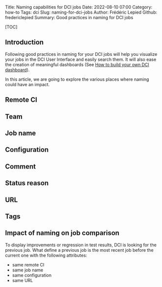 Title: Naming capabilities for DCI jobs
Date: 2022-08-10 07:00
Category: how-to
Tags: dci
Slug: naming-for-dci-jobs
Author: Frédéric Lepied
Github: fredericlepied
Summary: Good practices in naming for DCI jobs

[TOC]

## Introduction

Following good practices in naming for your DCI jobs will help you visualize your jobs in the DCI User Interface and easily search them. It will also ease the creation of meaningful dashboards (See [How to build your own DCI dashboard](how-to-build-your-own-dci-dashboard.html)).

In this article, we are going to explore the various places where naming could have an impact.

## Remote CI

## Team

## Job name

## Configuration

## Comment

## Status reason

## URL

## Tags

## Impact of naming on job comparison

To display improvements or regression in test results, DCI is looking for the previous job. What define a previous job is the most recent job before the current one with the following attributes:

* same remote CI
* same job name
* same configuration
* same URL
